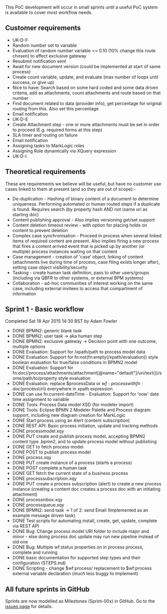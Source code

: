 This PoC development will occur in small sprints until a useful PoC system is available to cover most workflow needs.

## Customer requirements

- UK-D-F
 - Random number set to variable
 - Evaluation of random number variable <= 0.10 (10% change this route chosen) to affect exclusive gateway
 - Resubmit notification sent
 - Await for new document version (could be implemented at start of same process)
 - Create count variable, update, and evaluate (max number of loops until success, or give up)
 - Nice to have: Search based on some hard coded and some data driven criteria, add as attachments, count attachments and route based on that number
 - Find document related to data (provider info), get percentage for original routing from this. Also set this percentage
 - Email notification
- UK-D-E
 - Create Attachment step - one or more attachments must be set in order to proceed (E.g. required forms at this step)
 - SLA timer and routing on failure
 - Email notification
 - Assigning tasks to MarkLogic roles
 - Assigning Role dynamically via XQuery expression
- UK-D-I

## Theoretical requirements

These are requirements we believe will be useful, but have no customer use cases linked to them at present (and so they are out of scope):-

- De-duplication - Hashing of binary content of a document to determine uniqueness. Performing automated or human routed
steps if a duplicate is found. Requires search (by property hash AND not (same uri as starting doc)
- Content publishing approval - Also implies versioning get/set support
- Content deletion timeout review - with option for placing holds on content to prevent deletion
- Complex case synchronisation - Proceed in process when several linked items of required content are present. Also implies firing a new process that fires a content arrived event that is picked up by another (or multiple) process instances waiting on that content
- Case management - creation of 'case' object, linking of content (attachments live during time of process, case filing exists longer after), setting case object visibility/security
- Tasking - create human task definition, pass to other users/groups (including via QBFR to other systems, or external BPM systems)
- Collaboration - ad-hoc communities of interest working on the same case, including external invitees to access that compartment of information

## Sprint 1 - Basic workflow

Completed Sat 18 Apr 2015 14:30 BST by Adam Fowler

- DONE BPMN2: generic blank task
- DONE BPMN2: user task -> aka human step
- DONE BPMN2: exclusive gateway -> Decision point with one outcome, multiple options
- DONE Evaluation: Support for /xpath/path to process model data
- DONE Evaluation: Support for fn:not(fn:empty(/xpath/evaluation)) style boolean evaluation for true/false conditions in BPMN2 model
- DONE Evaluation: Support for fn:doc(/process/attachments/attachment[@name="default"]/uri/text())/some/path/to/property style evaluation
- DONE Evaluation: replace $processData or $wf:process with fn:doc($processUri) everywhere in xpath expression
- DONE can use fn:current-dateTime - Evaluation: Support for 'now' date time assignment to variable
- DONE Tools: Process Data model XSD (for modeler import)
- DONE Tools: Eclipse BPMN 2 Modeler Palette and Process diagram support, including new diagram creation for MarkLogic
- DONE Start process using an Alert (content subscription)
- DONE REST API: Basic process initiation, update and tracking methods
 - DONE processmodel.xqy
  - DONE PUT create and publish process model, accepting BPMN2 content type .bpmn2, and to update process model without publishing
  - DONE GET to fetch process model
  - DONE POST to publish process model
 - DONE process.xqy
  - DONE PUT create instance of a process (starts a process)
  - DONE POST complete a human task
  - DONE GET fetch the current state of a business process
 - DONE processsubscription.xqy
  - DONE PUT create a process subscription (alert) to create a new process instance (creating a content doc creates a process doc with an initiating attachment)
 - DONE processinbox.xqy
 - DONE processqueue.xqy
- DONE BPMN2: send task -> 1 of 2: send Email (Implemented as an example message driven task)
- DONE Test scripts for automating install, create, get, update, complete via REST API
- DONE Bug: Change process model URI folder to include major and minor - else doing process doc update may run new pipeline instead of old one
- DONE Bug: Multiple wf:status properties on in process process, complete and running
- DONE basic documentation for supported step types and their configuration (STEPS.md)
- DONE Scripting - change $wf:process/ replacement to $wf:process external variable declaration (much less buggy to implement)

## All future sprints in GitHub

Sprints are now modelled as Milestones (Sprint-00x) in GitHub. Go to the
[issues page](http://github.com/adamfowleruk/marklogicworkflow/issues) for details.
